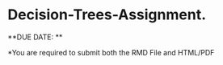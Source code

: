 # Decision-Trees-Assignment.

**DUE DATE: **

*You are required to submit both the RMD File and HTML/PDF

